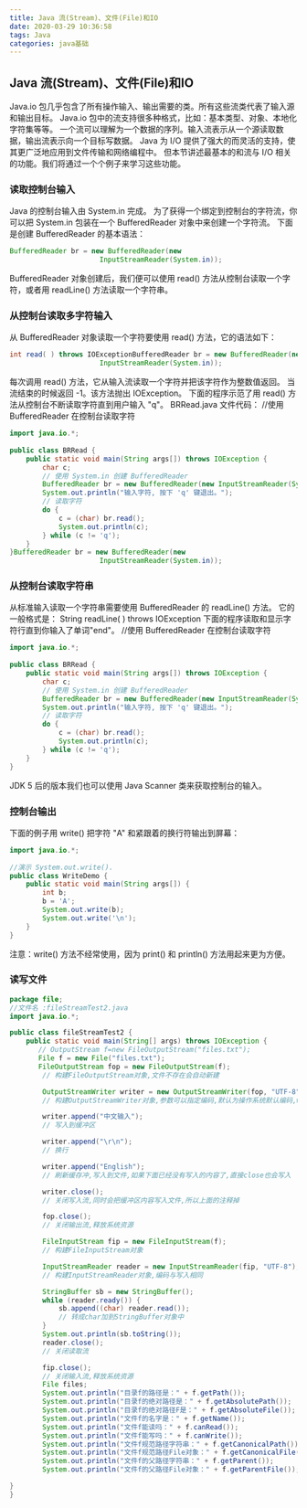 ```yaml
---
title: Java 流(Stream)、文件(File)和IO
date: 2020-03-29 10:36:58
tags: Java
categories: java基础
---
```

## Java 流(Stream)、文件(File)和IO
Java.io 包几乎包含了所有操作输入、输出需要的类。所有这些流类代表了输入源和输出目标。
Java.io 包中的流支持很多种格式，比如：基本类型、对象、本地化字符集等等。
一个流可以理解为一个数据的序列。输入流表示从一个源读取数据，输出流表示向一个目标写数据。
Java 为 I/O 提供了强大的而灵活的支持，使其更广泛地应用到文件传输和网络编程中。
但本节讲述最基本的和流与 I/O 相关的功能。我们将通过一个个例子来学习这些功能。
### 读取控制台输入
Java 的控制台输入由 System.in 完成。
为了获得一个绑定到控制台的字符流，你可以把 System.in 包装在一个 BufferedReader 对象中来创建一个字符流。
下面是创建 BufferedReader 的基本语法：
```java
BufferedReader br = new BufferedReader(new 
                      InputStreamReader(System.in));
```
BufferedReader 对象创建后，我们便可以使用 read() 方法从控制台读取一个字符，或者用 readLine() 方法读取一个字符串。
### 从控制台读取多字符输入

从 BufferedReader 对象读取一个字符要使用 read() 方法，它的语法如下：
```java
int read( ) throws IOExceptionBufferedReader br = new BufferedReader(new 
                      InputStreamReader(System.in));
```
每次调用 read() 方法，它从输入流读取一个字符并把该字符作为整数值返回。 当流结束的时候返回 -1。该方法抛出 IOException。
下面的程序示范了用 read() 方法从控制台不断读取字符直到用户输入 "q"。
BRRead.java 文件代码：
//使用 BufferedReader 在控制台读取字符
 
```java
import java.io.*;
 
public class BRRead {
    public static void main(String args[]) throws IOException {
        char c;
        // 使用 System.in 创建 BufferedReader
        BufferedReader br = new BufferedReader(new InputStreamReader(System.in));
        System.out.println("输入字符, 按下 'q' 键退出。");
        // 读取字符
        do {
            c = (char) br.read();
            System.out.println(c);
        } while (c != 'q');
    }
}BufferedReader br = new BufferedReader(new 
                      InputStreamReader(System.in));
```

### 从控制台读取字符串
从标准输入读取一个字符串需要使用 BufferedReader 的 readLine() 方法。
它的一般格式是：
String readLine( ) throws IOException
下面的程序读取和显示字符行直到你输入了单词"end"。
//使用 BufferedReader 在控制台读取字符
```java
import java.io.*;
 
public class BRRead {
    public static void main(String args[]) throws IOException {
        char c;
        // 使用 System.in 创建 BufferedReader
        BufferedReader br = new BufferedReader(new InputStreamReader(System.in));
        System.out.println("输入字符, 按下 'q' 键退出。");
        // 读取字符
        do {
            c = (char) br.read();
            System.out.println(c);
        } while (c != 'q');
    }
}
```

JDK 5 后的版本我们也可以使用 Java Scanner 类来获取控制台的输入。
### 控制台输出
下面的例子用 write() 把字符 "A" 和紧跟着的换行符输出到屏幕：
```java
import java.io.*;
 
//演示 System.out.write().
public class WriteDemo {
    public static void main(String args[]) {
        int b;
        b = 'A';
        System.out.write(b);
        System.out.write('\n');
    }
}
```

注意：write() 方法不经常使用，因为 print() 和 println() 方法用起来更为方便。

### 读写文件
```java
package file;
//文件名 :fileStreamTest2.java
import java.io.*;

public class fileStreamTest2 {
    public static void main(String[] args) throws IOException {
       // OutputStream f=new FileOutputStream("files.txt");
       File f = new File("files.txt");
       FileOutputStream fop = new FileOutputStream(f);
        // 构建FileOutputStream对象,文件不存在会自动新建

        OutputStreamWriter writer = new OutputStreamWriter(fop, "UTF-8");
        // 构建OutputStreamWriter对象,参数可以指定编码,默认为操作系统默认编码,windows上是gbk

        writer.append("中文输入");
        // 写入到缓冲区

        writer.append("\r\n");
        // 换行

        writer.append("English");
        // 刷新缓存冲,写入到文件,如果下面已经没有写入的内容了,直接close也会写入

        writer.close();
        // 关闭写入流,同时会把缓冲区内容写入文件,所以上面的注释掉

        fop.close();
        // 关闭输出流,释放系统资源

        FileInputStream fip = new FileInputStream(f);
        // 构建FileInputStream对象

        InputStreamReader reader = new InputStreamReader(fip, "UTF-8");
        // 构建InputStreamReader对象,编码与写入相同

        StringBuffer sb = new StringBuffer();
        while (reader.ready()) {
            sb.append((char) reader.read());
            // 转成char加到StringBuffer对象中
        }
        System.out.println(sb.toString());
        reader.close();
        // 关闭读取流

        fip.close();
        // 关闭输入流,释放系统资源
        File files;
        System.out.println("目录f的路径是：" + f.getPath());
        System.out.println("目录f的绝对路径是：" + f.getAbsolutePath());
        System.out.println("目录f的绝对路径F是：" + f.getAbsoluteFile());
        System.out.println("文件f的名字是：" + f.getName());
        System.out.println("文件f能读吗：" + f.canRead());
        System.out.println("文件f能写吗：" + f.canWrite());
        System.out.println("文件f规范路径字符串：" + f.getCanonicalPath());
        System.out.println("文件f规范路径File对象：" + f.getCanonicalFile());
        System.out.println("文件f的父路径字符串：" + f.getParent());
        System.out.println("文件f的父路径File对象：" + f.getParentFile());

}
}
```